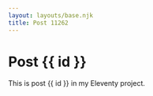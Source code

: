 ```yaml
---
layout: layouts/base.njk
title: Post 11262
---
```


# Post {{ id }}

This is post {{ id }} in my Eleventy project.
